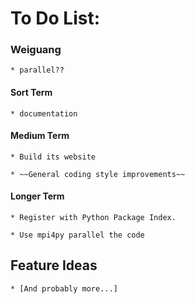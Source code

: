 # To Do List:

### Weiguang

    * parallel??

#### Sort Term

    * documentation

#### Medium Term

    * Build its website

    * ~~General coding style improvements~~

#### Longer Term

    * Register with Python Package Index.

    * Use mpi4py parallel the code

## Feature Ideas

    * [And probably more...]

